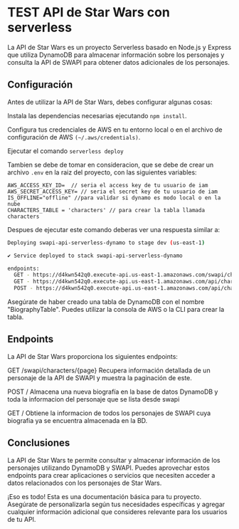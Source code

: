 # TEST API de Star Wars con serverless
La API de Star Wars es un proyecto Serverless basado en Node.js y Express que utiliza DynamoDB para almacenar información sobre los personajes y consulta la API de SWAPI para obtener datos adicionales de los personajes.

## Configuración
Antes de utilizar la API de Star Wars, debes configurar algunas cosas:

Instala las dependencias necesarias ejecutando `npm install`.

Configura tus credenciales de AWS en tu entorno local o en el archivo de configuración de AWS `(~/.aws/credentials)`.

Ejecutar el comando `serverless deploy`

Tambien se debe de tomar en consideracion, que se debe de crear un archivo `.env` en la raiz del proyecto, con las siguientes variables:
```
AWS_ACCESS_KEY_ID=  // seria el access key de tu usuario de iam
AWS_SECRET_ACCESS_KEY= // seria el secret key de tu usuario de iam
IS_OFFLINE="offline" //para validar si dynamo es modo local o en la nube
CHARACTERS_TABLE = 'characters' // para crear la tabla llamada characters
```

Despues de ejecutar este comando deberas ver una respuesta similar a:

```bash
Deploying swapi-api-serverless-dynamo to stage dev (us-east-1)

✔ Service deployed to stack swapi-api-serverless-dynamo

endpoints:
  GET - https://d4kwn542q0.execute-api.us-east-1.amazonaws.com/swapi/characters/{page}
  GET - https://d4kwn542q0.execute-api.us-east-1.amazonaws.com/api/characters
  POST - https://d4kwn542q0.execute-api.us-east-1.amazonaws.com/api/characters
```

Asegúrate de haber creado una tabla de DynamoDB con el nombre "BiographyTable". Puedes utilizar la consola de AWS o la CLI para crear la tabla.

## Endpoints
La API de Star Wars proporciona los siguientes endpoints:

GET /swapi/characters/{page}
Recupera información detallada de un personaje de la API de SWAPI y muestra la paginación de este. 

POST /
Almacena una nueva biografía en la base de datos DynamoDB y toda la informacion del personaje que se lista desde swapi

GET / 
Obtiene la informacion de todos los personajes de SWAPI cuya biografia ya se encuentra almacenada en la BD.


## Conclusiones
La API de Star Wars te permite consultar y almacenar información de los personajes utilizando DynamoDB y SWAPI. Puedes aprovechar estos endpoints para crear aplicaciones o servicios que necesiten acceder a datos relacionados con los personajes de Star Wars.

¡Eso es todo! Esta es una documentación básica para tu proyecto. Asegúrate de personalizarla según tus necesidades específicas y agregar cualquier información adicional que consideres relevante para los usuarios de tu API.

